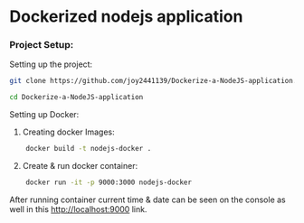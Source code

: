 # Dockerized nodejs application

### Project Setup:

Setting up the project:

```sh
git clone https://github.com/joy2441139/Dockerize-a-NodeJS-application.git
```

```sh
cd Dockerize-a-NodeJS-application
```

Setting up Docker:

1.  Creating docker Images:

```sh
    docker build -t nodejs-docker .
```

2.  Create & run docker container:

```sh
    docker run -it -p 9000:3000 nodejs-docker
```

After running container current time & date can be seen on the console as well in this [http://localhost:9000](http://localhost:9000) link.

